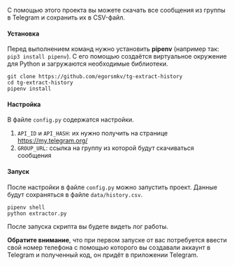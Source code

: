 С помощью этого проекта вы можете скачать все сообщения из группы в Telegram и сохранить их в CSV-файл.

#### Установка

Перед выполнением команд нужно установить **pipenv** (например так: `pip3 install pipenv`). 
С его помощью создаётся виртуальное окружение для Python и загружаются необходимые библиотеки.

```
git clone https://github.com/egorsmkv/tg-extract-history
cd tg-extract-history
pipenv install
```

#### Настройка

В файле `config.py` содержатся настройки.

1. `API_ID` и `API_HASH`: их нужно получить на странице https://my.telegram.org/
2. `GROUP_URL`: ссылка на группу из которой будут скачиваться сообщения

#### Запуск

После настройки в файле `config.py` можно запустить проект. 
Данные будут сохраняться в файле `data/history.csv`.

```
pipenv shell
python extractor.py
```

После запуска скрипта вы будете видеть лог работы. 

**Обратите внимание**, что при первом запуске от вас потребуется ввести свой номер телефона с
помощью которого вы создавали аккаунт в Telegram и полученный код, он придёт в приложении Telegram.
